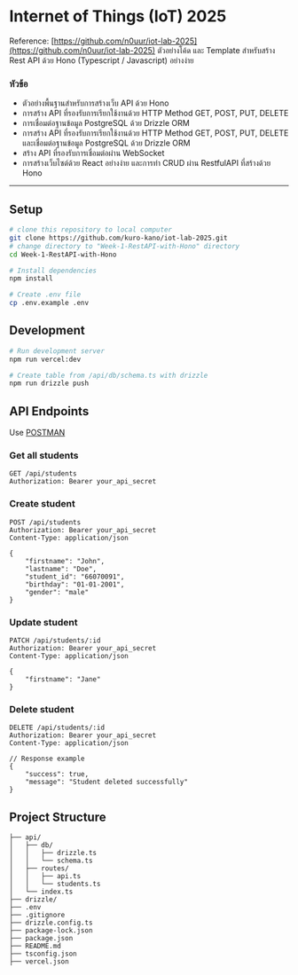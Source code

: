 # Internet of Things (IoT) 2025

Reference: [https://github.com/n0uur/iot-lab-2025](https://github.com/n0uur/iot-lab-2025)
ตัวอย่างโค้ด และ Template สำหรับสร้าง Rest API ด้วย Hono (Typescript / Javascript) อย่างง่าย

### หัวข้อ

- ตัวอย่างพื้นฐานสำหรับการสร้างเว็บ API ด้วย Hono
- การสร้าง API ที่รองรับการเรียกใช้งานด้วย HTTP Method GET, POST, PUT, DELETE
- การเชื่อมต่อฐานข้อมูล PostgreSQL ด้วย Drizzle ORM
- การสร้าง API ที่รองรับการเรียกใช้งานด้วย HTTP Method GET, POST, PUT, DELETE และเชื่อมต่อฐานข้อมูล PostgreSQL ด้วย Drizzle ORM
- สร้าง API ที่รองรับการเชื่อมต่อผ่าน WebSocket
- การสร้างเว็บไซต์ด้วย React อย่างง่าย และการทำ CRUD ผ่าน RestfulAPI ที่สร้างด้วย Hono

---

## Setup
```bash
# clone this repository to local computer
git clone https://github.com/kuro-kano/iot-lab-2025.git
# change directory to "Week-1-RestAPI-with-Hono" directory
cd Week-1-RestAPI-with-Hono

# Install dependencies
npm install

# Create .env file
cp .env.example .env
```

## Development
```bash
# Run development server
npm run vercel:dev

# Create table from /api/db/schema.ts with drizzle
npm run drizzle push
```

## API Endpoints

Use [POSTMAN](https://www.postman.com/)

### Get all students
```http
GET /api/students
Authorization: Bearer your_api_secret
```

### Create student
```http
POST /api/students
Authorization: Bearer your_api_secret
Content-Type: application/json

{
    "firstname": "John",
    "lastname": "Doe",
    "student_id": "66070091",
    "birthday": "01-01-2001",
    "gender": "male"
}
```

### Update student
```http
PATCH /api/students/:id
Authorization: Bearer your_api_secret
Content-Type: application/json

{
    "firstname": "Jane"
}
```

### Delete student
```http
DELETE /api/students/:id
Authorization: Bearer your_api_secret
Content-Type: application/json

// Response example
{
    "success": true,
    "message": "Student deleted successfully"
}
```

## Project Structure
```
├── api/
│   ├── db/
│   │   ├── drizzle.ts
│   │   └── schema.ts
│   ├── routes/
│   │   ├── api.ts
│   │   └── students.ts
│   └── index.ts
├── drizzle/
├── .env
├── .gitignore
├── drizzle.config.ts
├── package-lock.json
├── package.json
├── README.md
├── tsconfig.json
├── vercel.json
```
